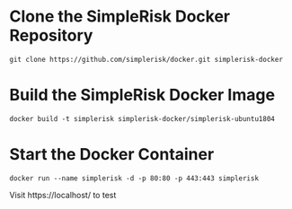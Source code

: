 # Clone the SimpleRisk Docker Repository
```
git clone https://github.com/simplerisk/docker.git simplerisk-docker
```

# Build the SimpleRisk Docker Image
```
docker build -t simplerisk simplerisk-docker/simplerisk-ubuntu1804
```

# Start the Docker Container
```
docker run --name simplerisk -d -p 80:80 -p 443:443 simplerisk
```

Visit https://localhost/ to test
